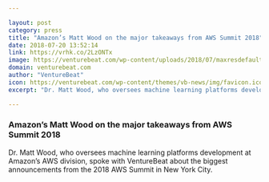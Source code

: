 ```yaml
---

layout: post
category: press
title: "Amazon’s Matt Wood on the major takeaways from AWS Summit 2018"
date: 2018-07-20 13:52:14
link: https://vrhk.co/2LzONTx
image: https://venturebeat.com/wp-content/uploads/2018/07/maxresdefault-2.jpg?fit=1280%2C720&strip=all
domain: venturebeat.com
author: "VentureBeat"
icon: https://venturebeat.com/wp-content/themes/vb-news/img/favicon.ico
excerpt: "Dr. Matt Wood, who oversees machine learning platforms development at Amazon’s AWS division, spoke with VentureBeat about the biggest announcements from the 2018 AWS Summit in New York City."

---
```


### Amazon’s Matt Wood on the major takeaways from AWS Summit 2018

Dr. Matt Wood, who oversees machine learning platforms development at Amazon’s AWS division, spoke with VentureBeat about the biggest announcements from the 2018 AWS Summit in New York City.